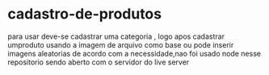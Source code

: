 # cadastro-de-produtos

para usar  deve-se cadastrar uma categoria ,
logo apos cadastrar umproduto  usando a imagem  de arquivo como base ou pode inserir imagens aleatorias de acordo com a necessidade,nao foi usado node nesse  repositorio sendo aberto com o servidor do  live server
